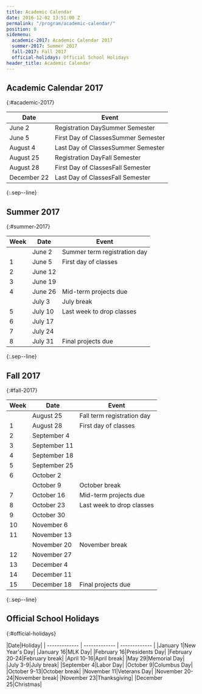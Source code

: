 ```yaml
---
title: Academic Calendar
date: 2016-12-02 13:51:00 Z
permalink: "/program/academic-calendar/"
position: 0
sidemenu:
  academic-2017: Academic Calendar 2017
  summer-2017: Summer 2017
  fall-2017: Fall 2017
  official-holidays: Official School Holidays
header_title: Academic Calendar
---
```


## Academic Calendar 2017
{:#academic-2017}

|Date|Event|
| ------------- | ------------- |
|June 2|Registration DaySummer Semester|
|June 5|First Day of ClassesSummer Semester|
|August 4|Last Day of ClassesSummer Semester|
|August 25|Registration DayFall Semester|
|August 28|First Day of ClassesFall Semester|
|December 22|Last Day of ClassesFall Semester|

{:.sep--line}
&nbsp;

## Summer 2017
{:#summer-2017}

|Week|Date|Event|
| ------------- | ------------- | ------------- |
||June 2|Summer term registration day|
|1|June 5|First day of classes|
|2|June 12||
|3|June 19||
|4|June 26|Mid-term projects due|
||July 3|July break|
|5|July 10|Last week to drop classes|
|6|July 17||
|7|July 24||
|8|July 31|Final projects due|


{:.sep--line}
&nbsp;

## Fall 2017
{:#fall-2017}

|Week|Date|Event|
| ------------- | ------------- | ------------- |
||August  25|Fall term registration day|
|1|August 28|First day of classes|
|2|September 4||
|3|September 11||
|4|September 18||
|5|September 25||
|6|October 2||
||October 9|October break|
|7|October 16|Mid-term projects due|
|8|October 23|Last week to drop classes|
|9|October 30||
|10|November 6||
|11|November 13||
||November 20|November break|
|12|November 27||
|13|December 4||
|14|December 11||
|15|December 18|Final projects due|

{:.sep--line}
&nbsp;

## Official School Holidays
{:#official-holidays}

|Date|Holiday|
| ------------- | ------------- | ------------- |
|January 1|New Year's Day|
|January 16|MLK Day|
|February 16|Presidents Day|
|February 20-24|February break|
|April 10-16|April break|
|May 29|Memorial Day|
|July 3-9|July break|
|September 4|Labor Day|
|October 9|Columbus Day|
|October 9-13|October break|
|November 11|Veterans Day|
|November 20-24|November break|
|November 23|Thanksgiving|
|December 25|Christmas|
 